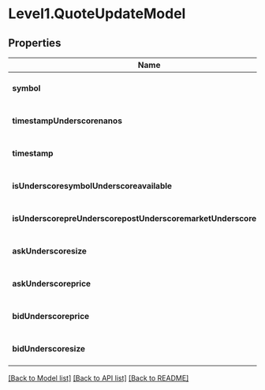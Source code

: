 # Level1.QuoteUpdateModel

## Properties
Name | Type | Description | Notes
------------ | ------------- | ------------- | -------------
**symbol** | **string** |  | [optional] [default to null]
**timestampUnderscorenanos** | **integer** |  | [optional] [default to null]
**timestamp** | **string** |  | [optional] [default to null]
**isUnderscoresymbolUnderscoreavailable** | **boolean** |  | [optional] [default to null]
**isUnderscorepreUnderscorepostUnderscoremarketUnderscoresession** | **boolean** |  | [optional] [default to null]
**askUnderscoresize** | **integer** |  | [optional] [default to null]
**askUnderscoreprice** | **float** |  | [optional] [default to null]
**bidUnderscoreprice** | **float** |  | [optional] [default to null]
**bidUnderscoresize** | **integer** |  | [optional] [default to null]

[[Back to Model list]](../README.md#documentation-for-models) [[Back to API list]](../README.md#documentation-for-api-endpoints) [[Back to README]](../README.md)



